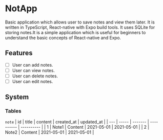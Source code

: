 # NotApp

Basic application which allows user to save notes and view them later.
It is written in TypeScript, React-native with Expo build tools.
It uses SQLite for storing notes.It is a simple application which is useful for beginners to understand the basic concepts of React-native and Expo.

## Features

- [ ] User can add notes.
- [ ] User can view notes.
- [ ] User can delete notes.
- [ ] User can edit notes.

## System

### Tables

`note`
| id | title | content | created_at | updated_at |
| --- | ----- | ------- | ---------- | ---------- |
| 1 | Note1 | Content | 2021-05-01 | 2021-05-01 |
| 2 | Note2 | Content | 2021-05-01 | 2021-05-01 |
